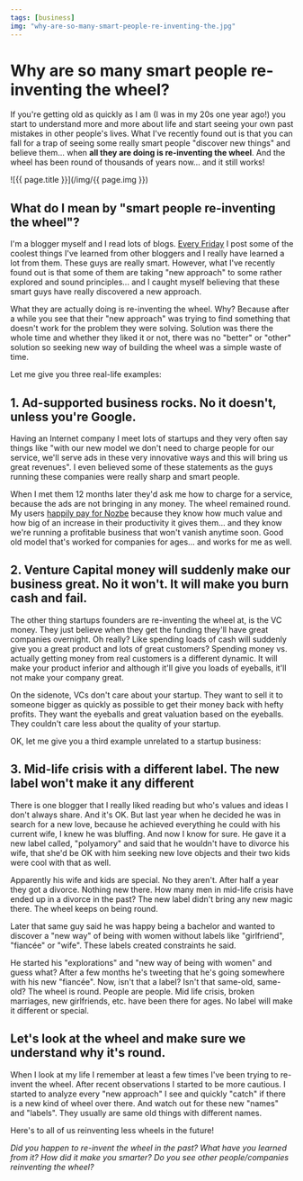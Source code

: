 ```yaml
---
tags: [business]
img: "why-are-so-many-smart-people-re-inventing-the.jpg"
---
```


# Why are so many smart people re-inventing the wheel?


If you're getting old as quickly as I am (I was in my 20s one year ago!) you start to understand more and more about life and start seeing your own past mistakes in other people's lives. What I've recently found out is that you can fall for a trap of seeing some really smart people "discover new things" and believe them... when **all they are doing is re-inventing the wheel**. And the wheel has been round of thousands of years now... and it still works!

<!--More-->

![{{ page.title }}](/img/{{ page.img }})

## What do I mean by "smart people re-inventing the wheel"?

I'm a blogger myself and I read lots of blogs. [Every Friday](http://michaelnozbe.com/tag/followfriday) I post some of the coolest things I've learned from other bloggers and I really have learned a lot from them. These guys are really smart. However, what I've recently found out is that some of them are taking "new approach" to some rather explored and sound principles... and I caught myself believing that these smart guys have really discovered a new approach.

What they are actually doing is re-inventing the wheel. Why? Because after a while you see that their "new approach" was trying to find something that doesn't work for the problem they were solving. Solution was there the whole time and whether they liked it or not, there was no "better" or "other" solution so seeking new way of building the wheel was a simple waste of time.

Let me give you three real-life examples:

## 1. Ad-supported business rocks. No it doesn't, unless you're Google.

Having an Internet company I meet lots of startups and they very often say things like "with our new model we don't need to charge people for our service, we'll serve ads in these very innovative ways and this will bring us great revenues". I even believed some of these statements as the guys running these companies were really sharp and smart people.

When I met them 12 months later they'd ask me how to charge for a service, because the ads are not bringing in any money. The wheel remained round. My users [happily pay for Nozbe](http://www.nozbe.com/) because they know how much value and how big of an increase in their productivity it gives them... and they know we're running a profitable business that won't vanish anytime soon. Good old model that's worked for companies for ages... and works for me as well.

## 2. Venture Capital money will suddenly make our business great. No it won't. It will make you burn cash and fail.

The other thing startups founders are re-inventing the wheel at, is the VC money. They just believe when they get the funding they'll have great companies overnight. Oh really? Like spending loads of cash will suddenly give you a great product and lots of great customers? Spending money vs. actually getting money from real customers is a different dynamic. It will make your product inferior and although it'll give you loads of eyeballs, it'll not make your company great.

On the sidenote, VCs don't care about your startup. They want to sell it to someone bigger as quickly as possible to get their money back with hefty profits. They want the eyeballs and great valuation based on the eyeballs. They couldn't care less about the quality of your startup.

OK, let me give you a third example unrelated to a startup business:

## 3. Mid-life crisis with a different label. The new label won't make it any different

There is one blogger that I really liked reading but who's values and ideas I don't always share. And it's OK. But last year when he decided he was in search for a new love, because he achieved everything he could with his current wife, I knew he was bluffing. And now I know for sure. He gave it a new label called, "polyamory" and said that he wouldn't have to divorce his wife, that she'd be OK with him seeking new love objects and their two kids were cool with that as well. 

Apparently his wife and kids are special. No they aren't. After half a year they got a divorce. Nothing new there. How many men in mid-life crisis have ended up in a divorce in the past? The new label didn't bring any new magic there. The wheel keeps on being round.

Later that same guy said he was happy being a bachelor and wanted to discover a "new way" of being with women without labels like "girlfriend", "fiancée" or "wife". These labels created constraints he said. 

He started his "explorations" and "new way of being with women" and guess what? After a few months he's tweeting that he's going somewhere with his new "fiancée". Now, isn't that a label? Isn't that same-old, same-old?  The wheel is round. People are people. Mid life crisis, broken marriages, new girlfriends, etc. have been there for ages. No label will make it different or special.

## Let's look at the wheel and make sure we understand why it's round.

When I look at my life I remember at least a few times I've been trying to re-invent the wheel. After recent observations I started to be more cautious. I started to analyze every "new approach" I see and quickly "catch" if there is a new kind of wheel over there. And watch out for these new "names" and "labels". They usually are same old things with different names.

Here's to all of us reinventing less wheels in the future!

_Did you happen to re-invent the wheel in the past? What have you learned from it? How did it make you smarter? Do you see other people/companies reinventing the wheel?_
 

  



[n]: https://michael.gratis/nozbe